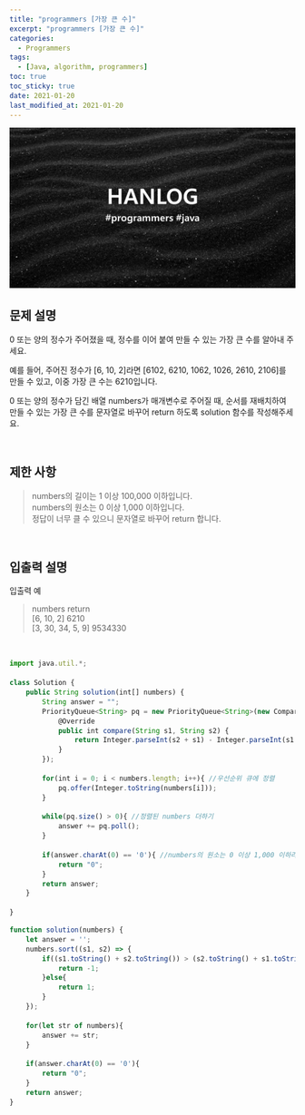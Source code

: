 ```yaml
---
title: "programmers [가장 큰 수]"
excerpt: "programmers [가장 큰 수]"
categories:
  - Programmers
tags:
  - [Java, algorithm, programmers]
toc: true
toc_sticky: true
date: 2021-01-20
last_modified_at: 2021-01-20
---
```


![HAN.jpg](/assets/images/programmers.png)

## 문제 설명

0 또는 양의 정수가 주어졌을 때, 정수를 이어 붙여 만들 수 있는 가장 큰 수를 알아내 주세요.<br>

예를 들어, 주어진 정수가 [6, 10, 2]라면 [6102, 6210, 1062, 1026, 2610, 2106]를 만들 수 있고, 이중 가장 큰 수는 6210입니다.<br>

0 또는 양의 정수가 담긴 배열 numbers가 매개변수로 주어질 때, 순서를 재배치하여 만들 수 있는 가장 큰 수를 문자열로 바꾸어 return 하도록 solution 함수를 작성해주세요.

<br>

## 제한 사항

> numbers의 길이는 1 이상 100,000 이하입니다.<br>
numbers의 원소는 0 이상 1,000 이하입니다.<br>
정답이 너무 클 수 있으니 문자열로 바꾸어 return 합니다.

<br>

## 입출력 설명

입출력 예

> numbers return<br>
[6, 10, 2] 6210<br>
[3, 30, 34, 5, 9] 9534330

<br>

```js
import java.util.*;

class Solution {
    public String solution(int[] numbers) {
        String answer = "";
        PriorityQueue<String> pq = new PriorityQueue<String>(new Comparator<String>() {
            @Override
            public int compare(String s1, String s2) {
                return Integer.parseInt(s2 + s1) - Integer.parseInt(s1 + s2);
            }
        });
        
        for(int i = 0; i < numbers.length; i++){ //우선순위 큐에 정렬
            pq.offer(Integer.toString(numbers[i]));
        }
        
        while(pq.size() > 0){ //정렬된 numbers 더하기
            answer += pq.poll();
        }
        
        if(answer.charAt(0) == '0'){ //numbers의 원소는 0 이상 1,000 이하라서 첫번째 char가 '0'이라면 "0" return
            return "0";
        }
        return answer;
    }
    
}
```

```js
function solution(numbers) {
    let answer = '';
    numbers.sort((s1, s2) => {
        if((s1.toString() + s2.toString()) > (s2.toString() + s1.toString())){
            return -1;
        }else{
            return 1;
        }
    });
    
    for(let str of numbers){
        answer += str;
    }
    
    if(answer.charAt(0) == '0'){
        return "0";
    }
    return answer;
}
```
